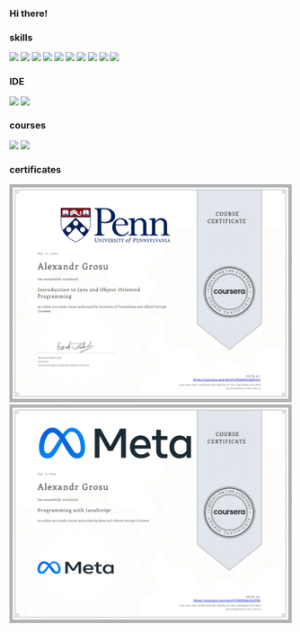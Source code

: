 ### Hi there!





### skills

![](https://img.shields.io/badge/Java-ED8B00?style=for-the-badge&logo=openjdk&logoColor=white)
![](https://img.shields.io/badge/JavaScript-323330?style=for-the-badge&logo=javascript&logoColor=F7DF1E)
![](https://img.shields.io/badge/HTML5-E34F26?style=for-the-badge&logo=html5&logoColor=white)
![](https://img.shields.io/badge/CSS3-1572B6?style=for-the-badge&logo=css3&logoColor=white)
![](https://img.shields.io/badge/Spring-6DB33F?style=for-the-badge&logo=spring&logoColor=white)
![](https://img.shields.io/badge/Hibernate-59666C?style=for-the-badge&logo=Hibernate&logoColor=white)
![](https://img.shields.io/badge/redis-%23DD0031.svg?&style=for-the-badge&logo=redis&logoColor=white)
![](https://img.shields.io/badge/MySQL-005C84?style=for-the-badge&logo=mysql&logoColor=white)
![](https://img.shields.io/badge/MongoDB-4EA94B?style=for-the-badge&logo=mongodb&logoColor=white)
![](https://img.shields.io/badge/PostgreSQL-316192?style=for-the-badge&logo=postgresql&logoColor=white)

### IDE

![](https://img.shields.io/badge/Visual_Studio_Code-0078D4?style=for-the-badge&logo=visual%20studio%20code&logoColor=whit)
![](https://img.shields.io/badge/IntelliJ_IDEA-000000.svg?style=for-the-badge&logo=intellij-idea&logoColor=white)

### courses

![](https://img.shields.io/badge/Coursera-0056D2?style=for-the-badge&logo=Coursera&logoColor=white)
![](https://img.shields.io/badge/Udemy-EC5252?style=for-the-badge&logo=Udemy&logoColor=white)

### certificates

![Java](https://github.com/alexander-grosu/main/blob/main/javaCertificatePdf_page-0001.jpg)
![JavaScript](https://github.com/alexander-grosu/main/blob/main/jsCertificatePdf_page-0001.jpg)





